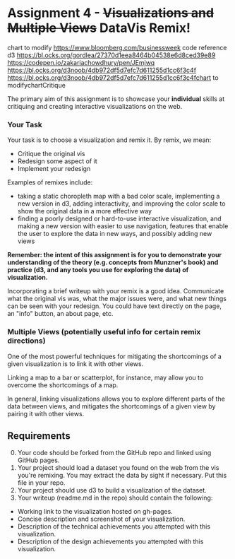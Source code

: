 Assignment 4 - ~~Visualizations and Multiple Views~~ DataVis Remix!  
===

chart to modify
https://www.bloomberg.com/businessweek
code reference d3
https://bl.ocks.org/gordlea/27370d1eea8464b04538e6d8ced39e89
https://codepen.io/zakariachowdhury/pen/JEmjwq
https://bl.ocks.org/d3noob/4db972df5d7efc7d611255d1cc6f3c4f
https://bl.ocks.org/d3noob/4db972df5d7efc7d611255d1cc6f3c4fchart to modifychartCritique

The primary aim of this assignment is to showcase your **individual** skills at critiquing and creating interactive visualizations on the web.

### Your Task

Your task is to choose a visualization and remix it.
By remix, we mean:

- Critique the original vis
- Redesign some aspect of it
- Implement your redesign

Examples of remixes include:
- taking a static choropleth map with a bad color scale, implementing a new version in d3, adding interactivity, and improving the color scale to show the original data in a more effective way
- finding a poorly designed or hard-to-use interactive visualization, and making a new version with easier to use navigation, features that enable the user to explore the data in new ways, and possibly adding new views

**Remember: the intent of this assignment is for you to demonstrate your understanding of the theory (e.g. concepts from Munzner's book) and practice (d3, and any tools you use for exploring the data) of visualization.**

Incorporating a brief writeup with your remix is a good idea.
Communicate what the original vis was, what the major issues were, and what new things can be seen with your redesign.
You could have text directly on the page, an "info" button, an about page, etc.

### Multiple Views (potentially useful info for certain remix directions)
One of the most powerful techniques for mitigating the shortcomings of a given visualization is to link it with other views.

Linking a map to a bar or scatterplot, for instance, may allow you to overcome the shortcomings of a map.

In general, linking visualizations allows you to explore different parts of the data between views, and mitigates the shortcomings of a given view by pairing it with other views.

Requirements
---

0. Your code should be forked from the GitHub repo and linked using GitHub pages.
1. Your project should load a dataset you found on the web from the vis you're remixing. You may extract the data by sight if necessary. Put this file in your repo.
2. Your project should use d3 to build a visualization of the dataset.
3. Your writeup (readme.md in the repo) should contain the following:

- Working link to the visualization hosted on gh-pages.
- Concise description and screenshot of your visualization.
- Description of the technical achievements you attempted with this visualization.
- Description of the design achievements you attempted with this visualization.
